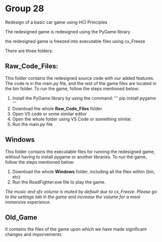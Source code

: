 # **Group 28**

Redesign of a basic car game using HCI Principles

The redesigned game is redesigned using the PyGame library

the redesigned game is freezed into executable files using cx_Freeze

There are three folders:

## **Raw_Code_Files:** 
This folder contains the redesigned source code with our added features. The code is in the main.py file, and the rest of the game files are located in the bin folder. To run the game, follow the steps mentioned below:

1. Install the PyGame library by using the command:
'''
pip install pygame
'''
2. Download the whole **Raw_Code_Files** folder.
3. Open VS code or some similar editor
4. Open the whole folder using VS Code or something similar.
5. Run the main.py file

## **Windows**
This folder contains the executable files for running the redesigned game, without having to install pygame or another libraries.
To run the game, follow the steps mentioned below:

1. Download the whole **Windows** folder, including all the files within (bin, etc)
2. Run the RoadFighter.exe file to play the game.

*The music and sfx volume is muted by default due to cx_Freeze. Please go to the settings tab in the game and increase the volume for a more immersive experience*.

## **Old_Game**

It contains the files of the game upon which we have made significant changes and imporvements


